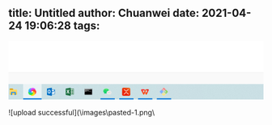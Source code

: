 title: Untitled
author: Chuanwei
date: 2021-04-24 19:06:28
tags:
---

![upload successful](/images/pasted-0.png)

![upload successful](\\images\pasted-1.png\